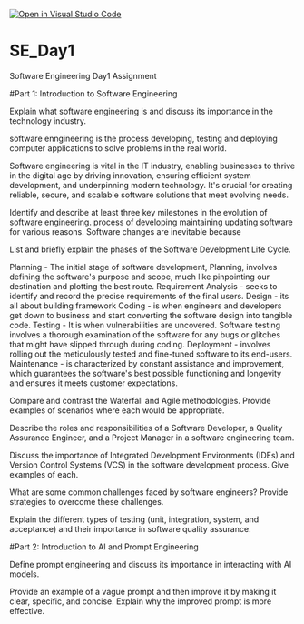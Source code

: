[![Open in Visual Studio Code](https://classroom.github.com/assets/open-in-vscode-2e0aaae1b6195c2367325f4f02e2d04e9abb55f0b24a779b69b11b9e10269abc.svg)](https://classroom.github.com/online_ide?assignment_repo_id=18528899&assignment_repo_type=AssignmentRepo)
# SE_Day1
Software Engineering Day1 Assignment

#Part 1: Introduction to Software Engineering

Explain what software engineering is and discuss its importance in the technology industry.

software enngineering is the process developing, testing and deploying computer applications to solve problems in the real world.

Software engineering is vital in the IT industry, enabling businesses to thrive in the digital age by driving innovation, ensuring efficient system development, and underpinning modern technology. 
It's crucial for creating reliable, secure, and scalable software solutions that meet evolving needs.


Identify and describe at least three key milestones in the evolution of software engineering.
process of developing
maintaining 
updating software for various reasons. Software changes are inevitable because


List and briefly explain the phases of the Software Development Life Cycle.

Planning - The initial stage of software development, Planning, involves defining the software's purpose and scope, much like pinpointing our destination and plotting the best route. 
Requirement Analysis - seeks to identify and record the precise requirements of the final users. 
Design - its all about building framework
Coding - is when engineers and developers get down to business and start converting the software design into tangible code.
Testing - It is when vulnerabilities are uncovered. Software testing involves a thorough examination of the software for any bugs or glitches that might have slipped through during coding.
Deployment - involves rolling out the meticulously tested and fine-tuned software to its end-users.
Maintenance - is characterized by constant assistance and improvement, which guarantees the software's best possible functioning and longevity and ensures it meets customer expectations.

Compare and contrast the Waterfall and Agile methodologies. Provide examples of scenarios where each would be appropriate.



Describe the roles and responsibilities of a Software Developer, a Quality Assurance Engineer, and a Project Manager in a software engineering team.


Discuss the importance of Integrated Development Environments (IDEs) and Version Control Systems (VCS) in the software development process. Give examples of each.


What are some common challenges faced by software engineers? Provide strategies to overcome these challenges.


Explain the different types of testing (unit, integration, system, and acceptance) and their importance in software quality assurance.


#Part 2: Introduction to AI and Prompt Engineering


Define prompt engineering and discuss its importance in interacting with AI models.


Provide an example of a vague prompt and then improve it by making it clear, specific, and concise. Explain why the improved prompt is more effective.

